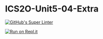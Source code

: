 # ICS2O-Unit5-04-Extra

[![GitHub's Super Linter](https://github.com/venika-sem/ICS2O-Unit5-04-Extra/workflows/GitHub's%20Super%20Linter/badge.svg)](https://github.com/venika-sem/ICS2O-Unit5-04-Extra/actions)

[![Run on Repl.it](https://repl.it/badge/github/venika-sem/ICS2O-Unit5-04-Extra)](https://repl.it/github/venika-sem/ICS2O-Unit5-04-Extra)
